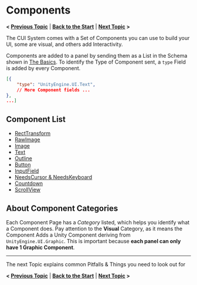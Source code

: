 # Components
**< [Previous Topic](/docs/Basics.md)** | **[Back to the Start](/README.md)** | **[Next Topic](/docs/Bugs-Tips.md) >**

The CUI System comes with a Set of Components you can use to build your UI, some are visual, and others add Interactivity.

Components are added to a panel by sending them as a List in the Schema shown in  [The Basics](/docs/Basics.md). To identify the Type of Component sent, a  `type`  Field is added by every Component.
```json
[{
	"type": "UnityEngine.UI.Text",
	// More Component fields ...
},
...]
```

## Component List
- [RectTransform](/docs/components/RectTransform.md)
- [RawImage](/docs/components/UnityEngine.UI.RawImage.md)
- [Image](/docs/components/UnityEngine.UI.Image.md)
- [Text](/docs/components/UnityEngine.UI.Text.md)
- [Outline](/docs/components/UnityEngine.UI.Outline.md)
- [Button](/docs/components/UnityEngine.UI.Button.md)
- [InputField](/docs/components/UnityEngine.UI.InputField.md)
- [NeedsCursor & NeedsKeyboard](/docs/components/NeedsX.md)
- [Countdown](/docs/components/Countdown.md)
- [ScrollView](/docs/components/UnityEngine.UI.ScrollView.md)

## About Component Categories
Each Component Page has a  _Category_  listed, which helps you identify what a Component does. Pay attention to the  **Visual**  Category, as it means the Component Adds a Unity Component deriving from  `UnityEngine.UI.Graphic`. This is important because  **each panel can only have 1 Graphic Component**.

---
The next Topic explains common Pitfalls & Things you need to look out for

**< [Previous Topic](/docs/Basics.md)** | **[Back to the Start](/README.md)** | **[Next Topic](/docs/Bugs-Tips.md) >**
<!--stackedit_data:
eyJoaXN0b3J5IjpbLTM3ODg0NjA5OCwxNDIyNTgxNTgsLTIwND
U0NDAxMDcsLTQzMzU0MjQzOCwxODc2Mzc2NDM3LDgwMDQ4MzYx
NSwtNTQ3MDQ3MTU3LC0xOTkwOTI3MDA0LC00NzA3Mzk0MTYsMT
EwNDI2NDIwNV19
-->